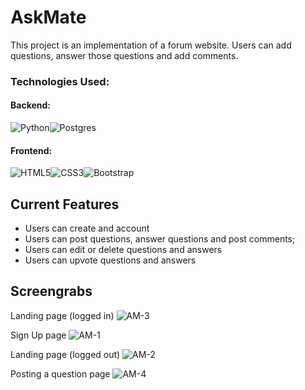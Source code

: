 # AskMate

This project is an implementation of a forum website. Users can add questions, answer those questions and add comments.

### Technologies Used:
#### Backend:
![Python](https://img.shields.io/badge/python-3670A0?style=for-the-badge&logo=python&logoColor=ffdd54)![Postgres](https://img.shields.io/badge/postgres-%23316192.svg?style=for-the-badge&logo=postgresql&logoColor=white)

#### Frontend:
![HTML5](https://img.shields.io/badge/html5-%23E34F26.svg?style=for-the-badge&logo=html5&logoColor=white)![CSS3](https://img.shields.io/badge/css3-%231572B6.svg?style=for-the-badge&logo=css3&logoColor=white)![Bootstrap](https://img.shields.io/badge/bootstrap-%23563D7C.svg?style=for-the-badge&logo=bootstrap&logoColor=white)

## Current Features
- Users can create and account
- Users can post questions, answer questions and post comments;
- Users can edit or delete questions and answers 
- Users can upvote questions and answers

## Screengrabs
Landing page (logged in)
![AM-3](https://user-images.githubusercontent.com/73165724/167826205-e29dbbb4-0e67-4555-a727-1727fee26038.png)

Sign Up page
![AM-1](https://user-images.githubusercontent.com/73165724/167826181-d85ec5bd-fe78-4976-b659-7050c1a5bb05.png)

Landing page (logged out)
![AM-2](https://user-images.githubusercontent.com/73165724/167826192-2556e253-bdce-445b-8c09-8b4898fadfb0.png)

Posting a question page
![AM-4](https://user-images.githubusercontent.com/73165724/167826248-aa06a4e0-59e9-418d-82bf-2f35dfbb40e7.png)
